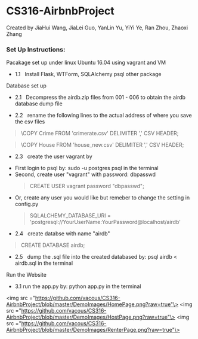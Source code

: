 # CS316-AirbnbProject
Created by JiaHui Wang, JiaLei Guo, YanLin Yu, YiYi Ye, Ran Zhou, Zhaoxi Zhang

### Set Up Instructions:
Pacakage set up under linux Ubuntu 16.04 using vagrant and VM

* 1.1 &nbsp; Install Flask, WTForm, SQLAlchemy psql other package 

Database set up

* 2.1 &nbsp; Decompress the airdb.zip files from 001 - 006 to obtain the airdb database dump file

* 2.2 &nbsp; rename the following lines to the actual address of where you save the csv files 

>	\COPY Crime FROM 'crimerate.csv' DELIMITER ',' CSV HEADER;
    
>	\COPY House FROM 'house_new.csv' DELIMITER ',' CSV HEADER;

* 2.3 &nbsp; create the user vagrant by 
<ul>
<li>First login to psql by: sudo -u postgres psql in the terminal </li>
<li>Second, create user "vagrant" with password: dbpasswd</li>

> CREATE USER vagrant password "dbpasswd";

<li>Or, create any user you would like but remeber to change the setting in config.py</li>

> SQLALCHEMY_DATABASE_URI = 'postgresql://YourUserName:YourPassword@localhost/airdb'
</ul>

* 2.4 &nbsp; create databse with name "airdb"
>	CREATE DATABASE airdb;
 

* 2.5 &nbsp; dump the .sql file into the created databased by: psql airdb < airdb.sql in the terminal

Run the Website 

* 3.1 run the app.py by: python app.py in the terminal

<img src ="https://github.com/vacous/CS316-AirbnbProject/blob/master/DemoImages/HomePage.png?raw=true"\>
<img src ="https://github.com/vacous/CS316-AirbnbProject/blob/master/DemoImages/HostPage.png?raw=true"\>
<img src ="https://github.com/vacous/CS316-AirbnbProject/blob/master/DemoImages/RenterPage.png?raw=true"\>
